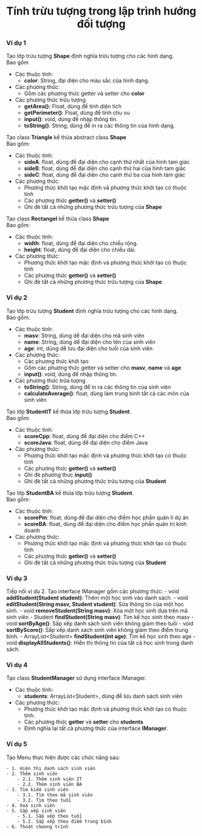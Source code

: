 <div align="center">

# Tính trừu tượng trong lập trình hướng đối tượng

</div>

### Ví dụ 1
Tạo lớp trừu tượng **Shape** định nghĩa trừu tượng cho các hình dạng.<br>Bao gồm
- Các thuộc tính:
    - **color**: String, đại diện cho màu sắc của hình dạng.
- Các phương thức:
    - Gồm các phương thức getter và setter cho **color**
- Các phương thức trừu tượng
    - **getArea():** Float, dùng để tính diện tích
    - **getPerimeter()**: Float, dùng để tính chu vu
    - **input()**: void, dùng để nhập thông tin.
    - **toString()**: String, dùng để in ra các thông tin của hình dạng.

Tạo class **Triangle** kế thừa abstract class **Shape**<br> Bao gồm:
- Các thuộc tính:
    - **sideA**: float, dùng để đại diện cho cạnh thứ nhất của hình tam giác
    - **sideB**: float, dùng để đại diện cho cạnh thứ hai của hình tam giác
    - **sideC**: float, dùng để đại diện cho cạnh thứ ba của hình tam giác
- Các phương thức:
    - Phương thức khởi tạo mặc định và phương thức khởi tạo có thuộc tính
    - Các phương thức **getter()** và **setter()**
    - Ghi đè tất cả những phương thức trừu tượng của **Shape**

Tạo class **Rectangel** kế thừa class **Shape**<br> Bao gồm:
- Các thuộc tính:
    - **width**: float, dùng để đại diện cho chiều rộng.
    - **height**: float, dùng để đại diện cho chiều dài.
- Các phương thức:
    - Phương thức khởi tạo mặc định và phương thức khởi tạo có thuộc tính
    - Các phương thức **getter()** và **setter()**
    - Ghi đè tất cả những phương thức trừu tượng của **Shape**

### Ví dụ 2
Tạo lớp trừu tượng **Student** định nghĩa trừu tượng cho các hình dạng.<br>Bao gồm:
- Các thuộc tính:
    - **masv**: String, dùng dể đại diện cho mã sinh viên
    - **name**: String, dùng dể đại diện cho tên của sinh viên
    - **age**: int, dùng dể lưu đại diện cho tuổi của sinh viên
- Các phương thức:
    - Các phương thức khởi tạo
    - Gồm các phương thức getter và setter cho **masv**, **name** và **age**
    - **input()**: void, dùng để nhập thông tin.
- Các phương thức trừa tượng
    - **toString()**: String, dùng để in ra các thông tin của sinh viên
    - **calculateAverage()**: float, dùng làm trung bình tất cả các môn của sinh viên

Tạo lớp **StudentIT** kế thừa lớp trừu tượng **Student**.<br>Bao gồm:
- Các thuộc tính:
    - **scoreCpp**: float, dùng để đại diện cho điểm C++
    - **scoreJava**: float, dùng để đại diện cho điểm Java
- Các phương thức:
    - Phương thức khởi tạo mặc định và phương thức khởi tạo có thuộc tính
    - Các phương thức **getter()** và **setter()**
    - Ghi đè phương thưc **input()**
    - Ghi đè tất cả những phương thức trừu tượng của **Student**

Tạo lớp **StudentBA** kế thừa lớp trừu tượng **Student**.<br>Bao gồm:
- Các thuộc tính:
    - **scorePm**: float, dùng để đại diện cho điểm học phần quản lí dự án
    - **scoreBA**: float, dùng để đại diện cho điểm học phần quản trị kinh doanh
- Các phương thức:
    - Phương thức khởi tạo mặc định và phương thức khởi tạo có thuộc tính
    - Các phương thức **getter()** và **setter()**
    - Ghi đè tất cả những phương thức trừu tượng của **Student**

### Ví dụ 3
Tiếp nối ví dụ 2.
Tạo interface IManager gồm các phương thức:
    - void **addStudent(Student student)**: Thêm một học sinh vào danh sách.
    - void **editStudent(String masv, Student student)**: Sửa thông tin của một học sinh.
    - void **removeStudent(String masv)**: Xóa một học sinh dựa trên mã sinh viên
    - Student **findStudent(String masv)**: Tìm kế học sinh theo masv
    - void **sortByAge()**: Sắp xếp danh sách sinh viên không giảm theo tuổi
    - void **sortByScore()**: Sắp xếp danh sách sinh viên không giảm theo điểm trung bình.
    - ArrayList\<Student> **findStudent(int age)**: Tìm kế học sinh theo age
    - void **displayAllStudents()**: Hiển thị thông tin của tất cả học sinh trong danh sách.

### Ví dụ 4
Tạo class **StudentManager** sử dụng interface IManager.<br>
- Các thuộc tính:
    - **students**: ArrayList\<Student\>, dùng để lưu danh sách sinh viên
- Các phương thức:
    - Phương thức khởi tạo mặc định và phương thức khởi tạo có thuộc tính.
    - Các phương thức **getter** và **setter** cho **students**
    - Định nghĩa lại tất cả phương thức của interface **IManager**.

### Ví dụ 5
Tạo Menu thực hiện được các chức năng sau:
```text
- 1. Hiện thị danh sách sinh viên
- 2. Thêm sinh viên
    - 2.1. Thêm sinh viên IT
    - 2.2. Thêm sinh viên BA
- 3. Tìm kiếm sinh viên
    - 3.1. Tìm theo mã sinh viên
    - 3.2. Tìm theo tuổi
- 4. Xoá sinh viên
- 5. Sắp xếp sinh viên
    - 5.1. Sắp xếp theo tuổi
    - 5.2. Sắp xếp theo điểm trung bình
- 6. Thoát chương trình
```




